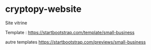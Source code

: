 # cryptopy-website
Site vitrine


Template : https://startbootstrap.com/template/small-business

autre templates https://startbootstrap.com/previews/small-business
